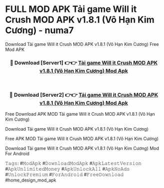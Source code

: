# FULL MOD APK Tải game Will it Crush MOD APK v1.8.1 (Vô Hạn Kim Cương) - numa7
Download Tải game Will it Crush MOD APK v1.8.1 (Vô Hạn Kim Cương) Free Mod APK

<div align="center">
<h3>🔴 Download [Server1] 👉👉 <a href="https://apk-comot.site?title=Tải_game_Will_it_Crush_MOD_APK_v1.8.1_(Vô_Hạn_Kim_Cương)">Tải game Will it Crush MOD APK v1.8.1 (Vô Hạn Kim Cương) Mod Apk</a></h3><br>

<h3>🔴 Download [Server2] 👉👉 <a href="https://apk-comot.site?title=Tải_game_Will_it_Crush_MOD_APK_v1.8.1_(Vô_Hạn_Kim_Cương)">Tải game Will it Crush MOD APK v1.8.1 (Vô Hạn Kim Cương) Mod Apk</a></h3>
</div>


Free Download APK MOD Tải game Will it Crush MOD APK v1.8.1 (Vô Hạn Kim Cương)

Download Tải game Will it Crush MOD APK v1.8.1 (Vô Hạn Kim Cương) 

Free APK MOD Tải game Will it Crush MOD APK v1.8.1 (Vô Hạn Kim Cương) 

Download Tải game Will it Crush MOD APK v1.8.1 (Vô Hạn Kim Cương) Mod For Android

𝚃𝚊𝚐𝚜: #𝙼𝚘𝚍𝙰𝚙𝚔 #𝙳𝚘𝚠𝚗𝚕𝚘𝚊𝚍𝙼𝚘𝚍𝙰𝚙𝚔 #𝙰𝚙𝚔𝙻𝚊𝚝𝚎𝚜𝚝𝚅𝚎𝚛𝚜𝚒𝚘𝚗 #𝙰𝚙𝚔𝚄𝚗𝚕𝚒𝚖𝚒𝚝𝚎𝚍𝙼𝚘𝚗𝚎𝚢 #𝙰𝚙𝚔𝚄𝚗𝚕𝚘𝚌𝚔𝙰𝚕𝚕 #𝙰𝚙𝚔𝙽𝚘𝙰𝚍𝚜 #𝚄𝚗𝚕𝚘𝚌𝚔𝙿𝚛𝚎𝚖𝚒𝚞𝚖 #𝙵𝚘𝚛𝙰𝚗𝚍𝚛𝚘𝚒𝚍 #𝙵𝚛𝚎𝚎𝙳𝚘𝚠𝚗𝚕𝚘𝚊𝚍 #home_design_mod_apk
